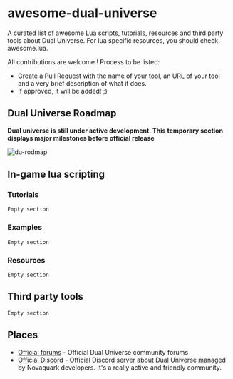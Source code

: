 # awesome-dual-universe

A curated list of awesome Lua scripts, tutorials, resources and third party tools about Dual Universe. For lua specific resources, you should check awesome.lua.

All contributions are welcome ! Process to be listed:

* Create a Pull Request with the name of your tool, an URL of your tool and a very brief description of what it does.
* If approved, it will be added! ;)

## Dual Universe Roadmap

**Dual universe is still under active development. This temporary section displays major milestones before official release**

![du-rodmap](https://i.imgur.com/voeEA8d.png)


## In-game lua scripting

### Tutorials

```
Empty section
```

### Examples

```
Empty section
```

### Resources

```
Empty section
```

## Third party tools

```
Empty section
```

## Places

* [Official forums](https://board.dualthegame.com/) - Official Dual Universe community forums
* [Official Discord](https://www.dualthegame.com/en/news/2018/09/10/dual-universe-official-discord-server/) - Official Discord server about Dual Universe managed by Novaquark developers. It's a really active and friendly community.
